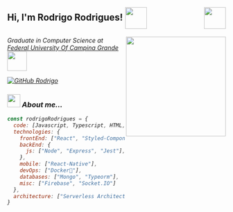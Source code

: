 <h2> Hi, I'm Rodrigo Rodrigues! <img src="https://media.giphy.com/media/UVG0BN8TOMKkPOJS6e/giphy.gif" width="50" align="center"><img align="right" src="https://media.giphy.com/media/Vf3ZKdillTMOOaOho0/giphy.gif" width="50"></h2>
<img align='right' src="https://media.giphy.com/media/ZVik7pBtu9dNS/giphy.gif" width="230">
<p><em>Graduate in Computer Science at <a href="https://portal.ufcg.edu.br/">Federal University Of Campina Grande</a><img src="https://media.giphy.com/media/4XXo8A7CIW1lZGgdhm/giphy.gif" width="45" align="center">

[![GitHub Rodrigo](https://img.shields.io/github/followers/ukn70?label=follow&style=social)](https://github.com/uKn70)


### <img src="https://media.giphy.com/media/cIn5fTcjnKhStIeAef/giphy.gif" width="30"> About me...  
  
```javascript
const rodrigoRodrigues = {
  code: [Javascript, Typescript, HTML, CSS, Python, Solidity, Rust, C#],
  technologies: {
    frontEnd: ["React", "Styled-Components"],
    backEnd: {
      js: ["Node", "Express", "Jest"],
    },
    mobile: ["React-Native"],
    devOps: ["Docker🐳"],
    databases: ["Mongo", "Typeorm"],
    misc: ["Firebase", "Socket.IO"]
  },
  architecture: ["Serverless Architecture", "Progressive web applications", "Single page applications"],
}
```
